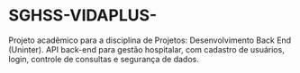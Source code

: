 # SGHSS-VIDAPLUS-
Projeto acadêmico para a disciplina de Projetos: Desenvolvimento Back End  (Uninter). API back-end para gestão hospitalar, com cadastro de usuários, login, controle de consultas e segurança de dados.
